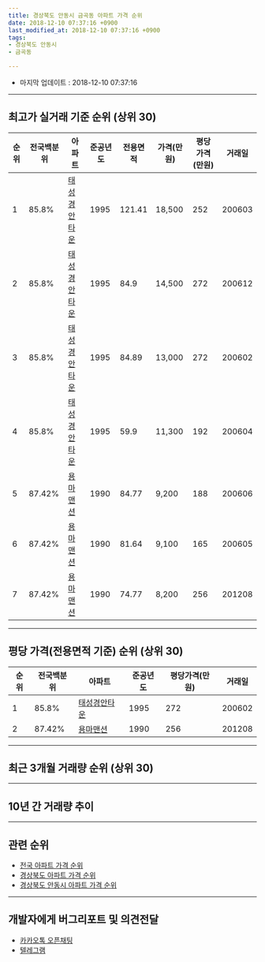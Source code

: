 ```yaml
---
title: 경상북도 안동시 금곡동 아파트 가격 순위
date: 2018-12-10 07:37:16 +0900
last_modified_at: 2018-12-10 07:37:16 +0900
tags:
- 경상북도 안동시
- 금곡동

---
```


* 마지막 업데이트 : 2018-12-10 07:37:16

---

## 최고가 실거래 기준 순위 (상위 30)


|순위|전국백분위|아파트|준공년도|전용면적|가격(만원)|평당가격(만원)|거래일|
|---|---|---|---|---|---|---|---|
|1|85.8%|[태성경안타운](https://search.naver.com/search.naver?query=%EA%B2%BD%EC%83%81%EB%B6%81%EB%8F%84+%EC%95%88%EB%8F%99%EC%8B%9C+%EA%B8%88%EA%B3%A1%EB%8F%99+%ED%83%9C%EC%84%B1%EA%B2%BD%EC%95%88%ED%83%80%EC%9A%B4)|1995|121.41|18,500|252|200603|
|2|85.8%|[태성경안타운](https://search.naver.com/search.naver?query=%EA%B2%BD%EC%83%81%EB%B6%81%EB%8F%84+%EC%95%88%EB%8F%99%EC%8B%9C+%EA%B8%88%EA%B3%A1%EB%8F%99+%ED%83%9C%EC%84%B1%EA%B2%BD%EC%95%88%ED%83%80%EC%9A%B4)|1995|84.9|14,500|272|200612|
|3|85.8%|[태성경안타운](https://search.naver.com/search.naver?query=%EA%B2%BD%EC%83%81%EB%B6%81%EB%8F%84+%EC%95%88%EB%8F%99%EC%8B%9C+%EA%B8%88%EA%B3%A1%EB%8F%99+%ED%83%9C%EC%84%B1%EA%B2%BD%EC%95%88%ED%83%80%EC%9A%B4)|1995|84.89|13,000|272|200602|
|4|85.8%|[태성경안타운](https://search.naver.com/search.naver?query=%EA%B2%BD%EC%83%81%EB%B6%81%EB%8F%84+%EC%95%88%EB%8F%99%EC%8B%9C+%EA%B8%88%EA%B3%A1%EB%8F%99+%ED%83%9C%EC%84%B1%EA%B2%BD%EC%95%88%ED%83%80%EC%9A%B4)|1995|59.9|11,300|192|200604|
|5|87.42%|[용마맨션](https://search.naver.com/search.naver?query=%EA%B2%BD%EC%83%81%EB%B6%81%EB%8F%84+%EC%95%88%EB%8F%99%EC%8B%9C+%EA%B8%88%EA%B3%A1%EB%8F%99+%EC%9A%A9%EB%A7%88%EB%A7%A8%EC%85%98)|1990|84.77|9,200|188|200606|
|6|87.42%|[용마맨션](https://search.naver.com/search.naver?query=%EA%B2%BD%EC%83%81%EB%B6%81%EB%8F%84+%EC%95%88%EB%8F%99%EC%8B%9C+%EA%B8%88%EA%B3%A1%EB%8F%99+%EC%9A%A9%EB%A7%88%EB%A7%A8%EC%85%98)|1990|81.64|9,100|165|200605|
|7|87.42%|[용마맨션](https://search.naver.com/search.naver?query=%EA%B2%BD%EC%83%81%EB%B6%81%EB%8F%84+%EC%95%88%EB%8F%99%EC%8B%9C+%EA%B8%88%EA%B3%A1%EB%8F%99+%EC%9A%A9%EB%A7%88%EB%A7%A8%EC%85%98)|1990|74.77|8,200|256|201208|


---

## 평당 가격(전용면적 기준) 순위 (상위 30)


|순위|전국백분위|아파트|준공년도|평당가격(만원)|거래일|
|---|---|---|---|---|---|
|1|85.8%|[태성경안타운](https://search.naver.com/search.naver?query=%EA%B2%BD%EC%83%81%EB%B6%81%EB%8F%84+%EC%95%88%EB%8F%99%EC%8B%9C+%EA%B8%88%EA%B3%A1%EB%8F%99+%ED%83%9C%EC%84%B1%EA%B2%BD%EC%95%88%ED%83%80%EC%9A%B4)|1995|272|200602|
|2|87.42%|[용마맨션](https://search.naver.com/search.naver?query=%EA%B2%BD%EC%83%81%EB%B6%81%EB%8F%84+%EC%95%88%EB%8F%99%EC%8B%9C+%EA%B8%88%EA%B3%A1%EB%8F%99+%EC%9A%A9%EB%A7%88%EB%A7%A8%EC%85%98)|1990|256|201208|


---

## 최근 3개월 거래량 순위 (상위 30)


<div style="width:100%;">
    <canvas id="deal_count_ranking" height="250"></canvas>
</div>


<script>
new Chart(document.getElementById("deal_count_ranking"), {
    type: 'horizontalBar',
    data: {
        labels: ['태성경안타운'],
        datasets: [{
            label: '실거래 수',
            data: [3],
            borderColor: "rgba(255, 0, 128, 1)",
            backgroundColor: "rgba(255, 0, 128, 0.5)",
            fill: false,
        }]
    },
    options: {
        responsive: true,
        title: {
            display: true,
            text: '최근 3개월 거래량 순위'
        },
        tooltips: {
            mode: 'index',
            intersect: false,
            callbacks: {
                title: function(tooltipItems, data) {
                    return "실거래 수:";
                },
                label: function(tooltipItem, data) {
                    return data.labels[tooltipItem.index] + ": " + tooltipItem.xLabel;
                }
            }
        },
        hover: {
            mode: 'nearest',
            intersect: true
        },
        scales: {
            xAxes: [{
                display: true,
                scaleLabel: {
                    display: true,
                    labelString: '실거래 수'
                },
                ticks: {
                    suggestedMin: 0,
                }
            }],
            yAxes: [{
                display: true,
                ticks: {
                    autoSkip: false,
                    callback: function(value, index, values) {
                        if (value.length > 15)
                            return value.substr(0, 13) + "...";
                        else
                            return value;
                    }
                },
                scaleLabel: {
                    display: false,
                }
            }]
        }
    }
});

</script>


---

## 10년 간 거래량 추이


<div style="width:100%;">
    <canvas id="deal_progress" height="250"></canvas>
</div>

<script>
new Chart(document.getElementById("deal_progress"), {
    type: 'line',
    data: {
        labels: ['200812','200901','200902','200903','200904','200905','200906','200907','200908','200909','200910','200911','200912','201001','201002','201003','201004','201005','201006','201007','201008','201009','201010','201011','201012','201101','201102','201103','201104','201105','201106','201107','201108','201109','201110','201111','201112','201201','201202','201203','201204','201205','201206','201207','201208','201209','201210','201211','201212','201301','201302','201303','201304','201305','201306','201307','201308','201309','201310','201311','201312','201401','201402','201403','201404','201405','201406','201407','201408','201409','201410','201411','201412','201501','201502','201503','201504','201505','201506','201507','201508','201509','201510','201511','201512','201601','201602','201603','201604','201605','201606','201607','201608','201609','201610','201611','201612','201701','201702','201703','201704','201705','201706','201707','201708','201709','201710','201711','201712','201801','201802','201803','201804','201805','201806','201807','201808','201809','201810','201811','201812'],
        datasets: [{
            label: '실거래 수',
            pointRadius: 1,
            data: [0, 0, 1, 1, 1, 0, 3, 3, 5, 4, 3, 1, 2, 2, 0, 0, 1, 0, 5, 0, 0, 0, 4, 1, 0, 2, 1, 1, 2, 0, 0, 0, 2, 2, 3, 1, 3, 2, 0, 2, 2, 0, 1, 1, 1, 2, 0, 1, 2, 1, 2, 4, 6, 4, 2, 3, 0, 1, 1, 1, 2, 2, 3, 1, 0, 0, 0, 1, 1, 2, 3, 7, 1, 0, 1, 5, 2, 2, 2, 3, 1, 2, 2, 2, 0, 1, 2, 1, 3, 0, 5, 2, 1, 2, 2, 2, 2, 0, 1, 0, 3, 3, 3, 1, 1, 3, 1, 2, 1, 0, 2, 1, 0, 4, 1, 1, 1, 1, 1, 1, 1],
            borderColor: "rgba(255, 201, 14, 1)",
            backgroundColor: "rgba(255, 201, 14, 0.5)",
            fill: true,
        }]
    },
    options: {
        responsive: true,
        title: {
            display: true,
            text: '10년간 거래량 추이'
        },
        tooltips: {
            mode: 'index',
            intersect: false,
        },
        hover: {
            mode: 'nearest',
            intersect: true
        },
        scales: {
            xAxes: [{
                display: true,
                scaleLabel: {
                    display: true,
                    labelString: '년/월'
                }
            }],
            yAxes: [{
                display: true,
                ticks: {
                    suggestedMin: 0,
                },
                scaleLabel: {
                    display: true,
                    labelString: '실거래 수'
                }
            }]
        }
    }
});

</script>


---

## 관련 순위

- [전국 아파트 가격 순위](https://inasie.github.io/apt-ranking/전국)
- [경상북도 아파트 가격 순위](https://inasie.github.io/apt-ranking/경상북도)
- [경상북도 안동시 아파트 가격 순위](https://inasie.github.io/apt-ranking/경상북도-안동시)


---

## 개발자에게 버그리포트 및 의견전달

- [카카오톡 오픈채팅](https://open.kakao.com/o/gLJUAP4)
- [텔레그램](https://t.me/inasie)

